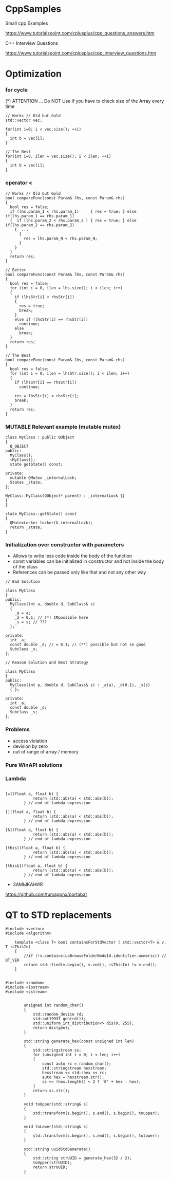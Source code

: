 # CppSamples
Small cpp Examples


https://www.tutorialspoint.com/cplusplus/cpp_questions_answers.htm

C++ Interview Questions 

https://www.tutorialspoint.com/cplusplus/cpp_interview_questions.htm



# Optimization

### for cycle 

(*) ATTENTION ... Do NOT Use if you have to check size of the Array every time

```
// Works // Old but Gold
std::vector vec;

for(int i=0; i < vec.size(); ++i)
{
  int b = vec[i];
}

```

```
// The Best
for(int i=0, ilen = vec.size(); i < ilen; ++i)
{
  int b = vec[i];
}
```




### operator <

```
// Works // Old but Gold
bool compareFunc(const Param& lhs, const Param& rhs)
{
  bool res = false;
  if (lhs.param_1 < rhs.param_1)     { res = true; } else if(lhs.param_1 == rhs.param_1)
  {  if (lhs.param_2 < rhs.param_2 ) { res = true; } else if(lhs.param_2 == rhs.param_2)
    {  ...
      {
        res = lhs.param_N < rhs.param_N;
      }
    }
  }
  return res;
}
```

```
// Better
bool compareFunc(const Param& lhs, const Param& rhs)
{
  bool res = false;
  for (int i = 0, ilen = lhs.size(); i < ilen; i++)
  {
    if (lhsStr[i] < rhsStr[i])
    {
      res = true;
      break;
    }
    else if (lhsStr[i] == rhsStr[i])
      continue;
    else
      break;
  }
  return res;
}
```

```
// The Best
bool compareFunc(const Param& lhs, const Param& rhs)
{
  bool res = false;
  for (int i = 0, ilen = lhsStr.size(); i < ilen; i++)
  {
    if (lhsStr[i] == rhsStr[i])
      continue;

    res = lhsStr[i] < rhsStr[i];
    break;
  }
  return res;
}
```


### MUTABLE Relevant example (mutable mutex)

```
class MyClass : public QObject
{
  Q_OBJECT
public:
  MyClass();
  ~MyClass();
  state getState() const;
  
private:
  mutable QMutex _internalLock;
  States _state;
};
  
MyClass::MyClass(QObject* parent) : _internalLock {}
{
}

state MyClass::getState() const
{
  QMutexLocker locker(&_internalLock);
  return _state;
}
```


### Initialization over constructor with parameters

- Allows to write less code inside the body of the function
- const variables can be initialized in constructor and not inside the body of the class
- References can be passed only like that and not any other way

```
// Bad Solution

class MyClass
{
public:
  MyClass(int a, double d, SubClass& s)
  {
    _a = a;
    _d = 0.1; // (*) IMpossible here
    _s = s; // ???
  };
  
private:
  int _a;
  const double _d; // = 0.1; // (**) possible but not so good
  Subclass _s;
};
```

```
// Reason Solution and Best Strategy

class MyClass
{
public:
  MyClass(int a, double d, SubClass& s) : _a(a), _d(0.1), _s(s)
  { };
  
private:
  int _a;
  const double _d;
  Subclass _s;
};
```


### Problems

- access violation
- devision by zero
- out of range of array / memory


### Pure WinAPI solutions


### Lambda

```

[=](float a, float b) {
            return (std::abs(a) < std::abs(b));
        } // end of lambda expression

[](float a, float b) {
            return (std::abs(a) < std::abs(b));
        } // end of lambda expression

[&](float a, float b) {
            return (std::abs(a) < std::abs(b));
        } // end of lambda expression

[this](float a, float b) {
            return (std::abs(a) < std::abs(b));
        } // end of lambda expression

[this&](float a, float b) {
            return (std::abs(a) < std::abs(b));
        } // end of lambda expression

```

+ ЗАМЫКАНИЯ



https://github.com/tumagonx/portabat


# QT to STD replacements

```
#include <vector>
#include <algorithm>

	template <class T> bool containsForStdVector ( std::vector<T> & v, T isThisIn)
	{
		//if (!v.contains(uaBrowseFolderNodeId.identifier.numeric)) // QT_VER
		return std::find(v.begin(), v.end(), isThisIn) != v.end();
	}
  
```


```
#include <random>
#include <iostream>
#include <sstream>


		unsigned int random_char()
		{
			std::random_device rd;
			std::mt19937 gen(rd());
			std::uniform_int_distribution<> dis(0, 255);
			return dis(gen);
		}

		std::string generate_hex(const unsigned int len)
		{
			std::stringstream ss;
			for (unsigned int i = 0; i < len; i++)
			{
				const auto rc = random_char();
				std::stringstream hexstream;
				hexstream << std::hex << rc;
				auto hex = hexstream.str();
				ss << (hex.length() < 2 ? '0' + hex : hex);
			}
			return ss.str();
		}

		void toUpper(std::string& s)
		{
			std::transform(s.begin(), s.end(), s.begin(), toupper);
		}

		void toLower(std::string& s)
		{
			std::transform(s.begin(), s.end(), s.begin(), tolower);
		}

		std::string uuidStdGenerate()
		{
			std::string strUUID = generate_hex(32 / 2);
			toUpper(strUUID);
			return strUUID;
		}
```

